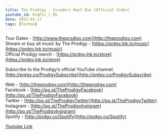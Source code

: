 ```yaml
---
title: The Prodigy - Invaders Must Die (Official Video)
youtube_id: EiqFcc_l_Kk
date: 2023-03-17
tags: [Techno]
---
```

Tour Dates - [http://www.theprodigy.com](http://theprodigy.com)  
Stream or buy all music by The Prodigy - [https://prdgy.lnk.to/music](https://prdgy.lnk.to/music)  
Official Prodigy merch - [https://prdgy.lnk.to/store](https://prdgy.lnk.to/store)  

Subscribe to the Prodigy’s official YouTube channel: [http://prdgy.co/ProdigySubscribe](http://prdgy.co/ProdigySubscribe)  

Web - [http://theprodigy.com](http://theprodigy.com)  
Facebook - [http://po.st/TheProdigyFacebook](http://po.st/TheProdigyFacebook)  
Twitter - [http://po.st/TheProdigyTwitter](http://po.st/TheProdigyTwitter)  
Instagram - [http://po.st/TheProdigyInstgram](http://po.st/TheProdigyInstgram)  
Spotify - [http://prdgy.co/Spotify](http://prdgy.co/Spotify)  

[Youtube Link](https://www.youtube.com/watch?v=EiqFcc_l_Kk)  
